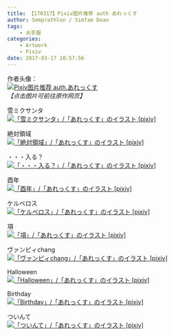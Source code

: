 ```yaml
---
title: 【170317】Pixiv图片推荐 auth あれっくす
author: Semprathlon / Simfae Dean
tags:
	- 水手服
categories:
	- Artwork
	- Pixiv
date: 2017-03-17 10:57:56
---
```

作者头像：<br />[<img src="__ASSETS_HOST_NAME__/2017/03/12158368_7fc387623116ff880f3c713738fe4766_170.jpg" alt="Pixiv图片推荐 auth.あれっくす"/>](http://www.pixiv.net/member.php?id=585981)<br /><em>【点击图片可前往原作网页】</em>

雪ミクサンタ<br />[<img width="1500" height="1500" style="display:none;" data-src="http://i3.pixiv.net/img-original/img/2016/12/25/01/01/12/60537542_p0.jpg" src="__ASSETS_HOST_NAME__/2017/03/60537542_p0.jpg" alt="「雪ミクサンタ」/「あれっくす」のイラスト [pixiv]"/><img src="__ASSETS_HOST_NAME__/2017/03/60537542_p0_master1200.jpg" alt="「雪ミクサンタ」/「あれっくす」のイラスト [pixiv]"/>](http://www.pixiv.net/member_illust.php?illust_id=60537542&amp;mode=medium)<br />
<!--more-->

絶対領域<br />[<img width="1062" height="1500" style="display:none;" data-src="http://i4.pixiv.net/img-original/img/2017/02/17/00/46/26/61493851_p0.jpg" src="__ASSETS_HOST_NAME__/2017/03/61493851_p0.jpg" alt="「絶対領域」/「あれっくす」のイラスト [pixiv]"/><img src="__ASSETS_HOST_NAME__/2017/03/61493851_p0_master1200.jpg" alt="「絶対領域」/「あれっくす」のイラスト [pixiv]"/>](http://www.pixiv.net/member_illust.php?illust_id=61493851&amp;mode=medium)<br />

・・・入る？<br />[<img width="1062" height="1500" style="display:none;" data-src="http://i2.pixiv.net/img-original/img/2017/02/02/22/58/05/61244877_p0.jpg" src="__ASSETS_HOST_NAME__/2017/03/61244877_p0.jpg" alt="「・・・入る？」/「あれっくす」のイラスト [pixiv]"/><img src="__ASSETS_HOST_NAME__/2017/03/61244877_p0_master1200.jpg" alt="「・・・入る？」/「あれっくす」のイラスト [pixiv]"/>](http://www.pixiv.net/member_illust.php?illust_id=61244877&amp;mode=medium)<br />

酉年<br />[<img width="2149" height="1800" style="display:none;" data-src="http://i4.pixiv.net/img-original/img/2017/01/15/13/43/23/60947827_p0.jpg" src="__ASSETS_HOST_NAME__/2017/03/60947827_p0.jpg" alt="「酉年」/「あれっくす」のイラスト [pixiv]"/><img src="__ASSETS_HOST_NAME__/2017/03/60947827_p0_master1200.jpg" alt="「酉年」/「あれっくす」のイラスト [pixiv]"/>](http://www.pixiv.net/member_illust.php?illust_id=60947827&amp;mode=medium)<br />

ケルベロス<br />[<img width="1062" height="1500" style="display:none;" data-src="http://i3.pixiv.net/img-original/img/2016/09/18/00/31/57/59035554_p0.jpg" src="__ASSETS_HOST_NAME__/2017/03/59035554_p0.jpg" alt="「ケルベロス」/「あれっくす」のイラスト [pixiv]"/><img src="__ASSETS_HOST_NAME__/2017/03/59035554_p0_master1200.jpg" alt="「ケルベロス」/「あれっくす」のイラスト [pixiv]"/>](http://www.pixiv.net/member_illust.php?illust_id=59035554&amp;mode=medium)<br />

項<br />[<img width="1062" height="1500" style="display:none;" data-src="http://i4.pixiv.net/img-original/img/2016/09/13/12/23/34/58959975_p0.jpg" src="__ASSETS_HOST_NAME__/2017/03/58959975_p0.jpg" alt="「項」/「あれっくす」のイラスト [pixiv]"/><img src="__ASSETS_HOST_NAME__/2017/03/58959975_p0_master1200.jpg" alt="「項」/「あれっくす」のイラスト [pixiv]"/>](http://www.pixiv.net/member_illust.php?illust_id=58959975&amp;mode=medium)<br />

ヴァンピィchang<br />[<img width="1062" height="1500" style="display:none;" data-src="http://i1.pixiv.net/img-original/img/2016/09/10/00/52/46/58899328_p0.jpg" src="__ASSETS_HOST_NAME__/2017/03/58899328_p0.jpg" alt="「ヴァンピィchang」/「あれっくす」のイラスト [pixiv]"/><img src="__ASSETS_HOST_NAME__/2017/03/58899328_p0_master1200.jpg" alt="「ヴァンピィchang」/「あれっくす」のイラスト [pixiv]"/>](http://www.pixiv.net/member_illust.php?illust_id=58899328&amp;mode=medium)<br />

Halloween<br />[<img width="1415" height="2000" style="display:none;" data-src="http://i3.pixiv.net/img-original/img/2015/10/31/20/30/21/53305790_p0.jpg" src="__ASSETS_HOST_NAME__/2017/03/53305790_p0.jpg" alt="「Halloween」/「あれっくす」のイラスト [pixiv]"/><img src="__ASSETS_HOST_NAME__/2017/03/53305790_p0_master1200.jpg" alt="「Halloween」/「あれっくす」のイラスト [pixiv]"/>](http://www.pixiv.net/member_illust.php?illust_id=53305790&amp;mode=medium)<br />

Birthday<br />[<img width="2507" height="3000" style="display:none;" data-src="http://i4.pixiv.net/img-original/img/2015/08/31/15/39/32/52292639_p0.jpg" src="__ASSETS_HOST_NAME__/2017/03/52292639_p0.jpg" alt="「Birthday」/「あれっくす」のイラスト [pixiv]"/><img src="__ASSETS_HOST_NAME__/2017/03/52292639_p0_master1200.jpg" alt="「Birthday」/「あれっくす」のイラスト [pixiv]"/>](http://www.pixiv.net/member_illust.php?illust_id=52292639&amp;mode=medium)<br />

ついんて<br />[<img width="1061" height="1500" style="display:none;" data-src="http://i4.pixiv.net/img-original/img/2015/05/05/17/24/17/50212547_p0.jpg" src="__ASSETS_HOST_NAME__/2017/03/50212547_p0.jpg" alt="「ついんて」/「あれっくす」のイラスト [pixiv]"/><img src="__ASSETS_HOST_NAME__/2017/03/50212547_p0_master1200.jpg" alt="「ついんて」/「あれっくす」のイラスト [pixiv]"/>](http://www.pixiv.net/member_illust.php?illust_id=50212547&amp;mode=medium)<br />
